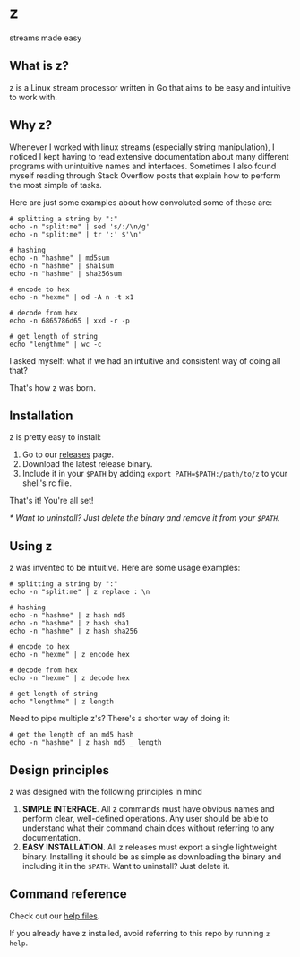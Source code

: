 
# z
streams made easy

## What is z?
z is a Linux stream processor written in Go that aims to be easy and intuitive to work with.

## Why z?
Whenever I worked with linux streams (especially string manipulation), I noticed I kept having to read extensive documentation about many different programs with unintuitive names and interfaces. Sometimes I also found myself reading through Stack Overflow posts that explain how to perform the most simple of tasks.

Here are just some examples about how convoluted some of these are:

```
# splitting a string by ":"
echo -n "split:me" | sed 's/:/\n/g'
echo -n "split:me" | tr ':' $'\n'

# hashing 
echo -n "hashme" | md5sum
echo -n "hashme" | sha1sum
echo -n "hashme" | sha256sum

# encode to hex
echo -n "hexme" | od -A n -t x1

# decode from hex 
echo -n 6865786d65 | xxd -r -p

# get length of string
echo "lengthme" | wc -c
```

I asked myself: what if we had an intuitive and consistent way of doing all that?

That's how z was born.

## Installation
z is pretty easy to install:
1. Go to our [releases](https://github.com/serramatutu/z/releases) page.
2. Download the latest release binary.
3. Include it in your `$PATH` by adding `export PATH=$PATH:/path/to/z` to your shell's rc file.

That's it! You're all set!

_* Want to uninstall? Just delete the binary and remove it from your `$PATH`._

## Using z
z was invented to be intuitive. Here are some usage examples:
```
# splitting a string by ":"
echo -n "split:me" | z replace : \n

# hashing 
echo -n "hashme" | z hash md5
echo -n "hashme" | z hash sha1
echo -n "hashme" | z hash sha256

# encode to hex
echo -n "hexme" | z encode hex

# decode from hex
echo -n "hexme" | z decode hex

# get length of string
echo "lengthme" | z length
```

Need to pipe multiple z's? There's a shorter way of doing it:
```
# get the length of an md5 hash
echo -n "hashme" | z hash md5 _ length
```

## Design principles
z was designed with the following principles in mind
1. **SIMPLE INTERFACE**. All z commands must have obvious names and perform clear, well-defined operations. Any user should be able to understand what their command chain does without referring to any documentation.
2. **EASY INSTALLATION**. All z releases must export a single lightweight binary. Installing it should be as simple as downloading the binary and including it in the `$PATH`. Want to uninstall? Just delete it.

## Command reference

Check out our [help files](./help/).

If you already have z installed, avoid referring to this repo by running `z help`.
